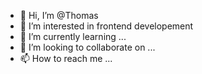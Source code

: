 - 👋 Hi, I’m @Thomas
- 👀 I’m interested in frontend developement
- 🌱 I’m currently learning ...
- 💞️ I’m looking to collaborate on ...
- 📫 How to reach me ...

<!---
J3RrY321/J3RrY321 is a ✨ special ✨ repository because its `README.md` (this file) appears on your GitHub profile.
You can click the Preview link to take a look at your changes.
--->
